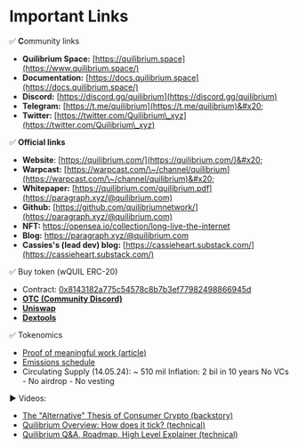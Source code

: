 # Important Links

✅ **C**ommunity links

* **Quilibrium Space:** [https://quilibrium.space](https://www.quilibrium.space/)
* **Documentation:** [https://docs.quilibrium.space](https://docs.quilibrium.space/)
* **Discord:** [https://discord.gg/quilibrium](https://discord.gg/quilibrium)
* **Telegram:** [https://t.me/quilibrium](https://t.me/quilibrium)&#x20;
* **Twitter:** [https://twitter.com/Quilibrium\_xyz](https://twitter.com/Quilibrium\_xyz)

✅ **Official links**&#x20;

* **Website**: [https://quilibrium.com/](https://quilibrium.com/)&#x20;
* **Warpcast:** [https://warpcast.com/\~/channel/quilibrium](https://warpcast.com/\~/channel/quilibrium)&#x20;
* **Whitepaper:** [https://quilibrium.com/quilibrium.pdf](https://paragraph.xyz/@quilibrium.com)
* **Github:** [https://github.com/quilibriumnetwork/](https://paragraph.xyz/@quilibrium.com)
* **NFT:** [https://opensea.io/collection/long-live-the-internet ](https://paragraph.xyz/@quilibrium.com)
* **Blog:** [https://paragraph.xyz/@quilibrium.com ](https://paragraph.xyz/@quilibrium.com)
* **Cassies's (lead dev) blog:** [https://cassieheart.substack.com/](https://cassieheart.substack.com/)

✅ Buy token (wQUIL ERC-20)&#x20;

* Contract: [0x8143182a775c54578c8b7b3ef77982498866945d ](https://etherscan.io/token/0x8143182a775c54578c8b7b3ef77982498866945d)
* [**OTC (Community Discord)**](https://discord.gg/quilibrium)
* [**Uniswap**](https://app.uniswap.org/swap?inputCurrency=ETH\&outputCurrency=0x8143182a775c54578c8b7b3ef77982498866945d)&#x20;
* [**Dextools**](https://www.dextools.io/app/en/ether/pair-explorer/0x43e7ade137b86798654d8e78c36d5a556a647224)

✅ Tokenomics&#x20;

* [Proof of meaningful work (article)](https://paragraph.xyz/@quilibrium.com/proof-of-meaningful-work)&#x20;
* [Emissions schedule](https://t.me/quilibrium/26586)
* Circulating Supply (14.05.24): \~ 510 mil Inflation: 2 bil in 10 years No VCs - No airdrop - No vesting

▶️ Videos:

* [The "Alternative" Thesis of Consumer Crypto (backstory)](https://www.youtube.com/watch?v=GeuZsX6dC08)&#x20;
* [Quilibrium Overview: How does it tick? (technical)](https://www.youtube.com/watch?v=\_mO07gDTX7Q)
* [Quilibrium Q\&A, Roadmap, High Level Explainer (technical)](https://www.youtube.com/watch?v=Ye677-FkgXE)

